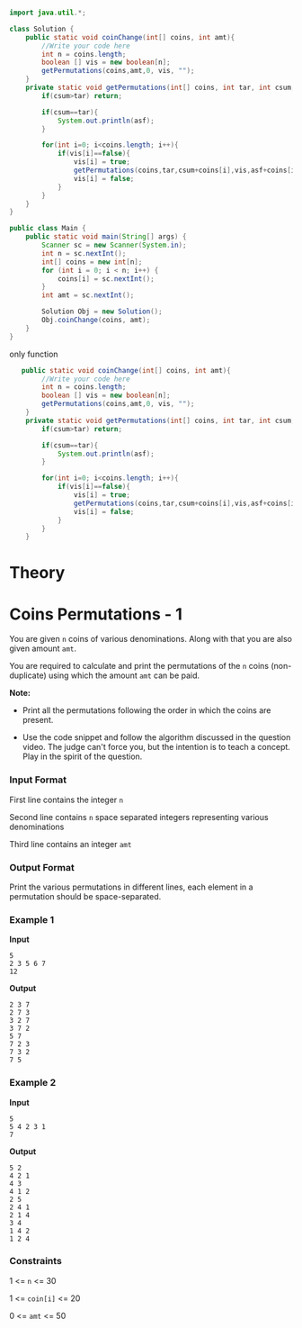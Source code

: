 ```java

import java.util.*;

class Solution {
    public static void coinChange(int[] coins, int amt){
        //Write your code here
		int n = coins.length;
		boolean [] vis = new boolean[n];
		getPermutations(coins,amt,0, vis, "");
    }
	private static void getPermutations(int[] coins, int tar, int csum,boolean[] vis,String asf){
		if(csum>tar) return;

		if(csum==tar){
			System.out.println(asf);
		}

		for(int i=0; i<coins.length; i++){
			if(vis[i]==false){
				vis[i] = true;
				getPermutations(coins,tar,csum+coins[i],vis,asf+coins[i]+" ");
				vis[i] = false;
			}
		}
	}
}

public class Main {
    public static void main(String[] args) {
        Scanner sc = new Scanner(System.in);
        int n = sc.nextInt();
        int[] coins = new int[n];
        for (int i = 0; i < n; i++) {
            coins[i] = sc.nextInt();
        }
        int amt = sc.nextInt();

        Solution Obj = new Solution();
        Obj.coinChange(coins, amt);
    }
}
```




only function

```java
   public static void coinChange(int[] coins, int amt){
        //Write your code here
		int n = coins.length;
		boolean [] vis = new boolean[n];
		getPermutations(coins,amt,0, vis, "");
    }
	private static void getPermutations(int[] coins, int tar, int csum,boolean[] vis,String asf){
		if(csum>tar) return;

		if(csum==tar){
			System.out.println(asf);
		}

		for(int i=0; i<coins.length; i++){
			if(vis[i]==false){
				vis[i] = true;
				getPermutations(coins,tar,csum+coins[i],vis,asf+coins[i]+" ");
				vis[i] = false;
			}
		}
	}
```


# Theory

# Coins Permutations - 1

You are given `n` coins of various denominations. Along with that you are also given amount `amt`.

You are required to calculate and print the permutations of the `n` coins (non-duplicate) using which the amount `amt` can be paid.

**Note:**

-   Print all the permutations following the order in which the coins are present.
    
-   Use the code snippet and follow the algorithm discussed in the question video. The judge can't force you, but the intention is to teach a concept. Play in the spirit of the question.
    

### Input Format

First line contains the integer `n`

Second line contains `n` space separated integers representing various denominations

Third line contains an integer `amt`

### Output Format

Print the various permutations in different lines, each element in a permutation should be space-separated.

### Example 1

**Input**

```
5
2 3 5 6 7
12
```

**Output**

```
2 3 7
2 7 3
3 2 7
3 7 2
5 7
7 2 3
7 3 2
7 5
```

### Example 2

**Input**

```
5
5 4 2 3 1
7
```

**Output**

```
5 2 
4 2 1 
4 3 
4 1 2 
2 5 
2 4 1 
2 1 4 
3 4 
1 4 2 
1 2 4 
```

### Constraints

1 <= `n` <= 30

1 <= `coin[i]` <= 20

0 <= `amt` <= 50